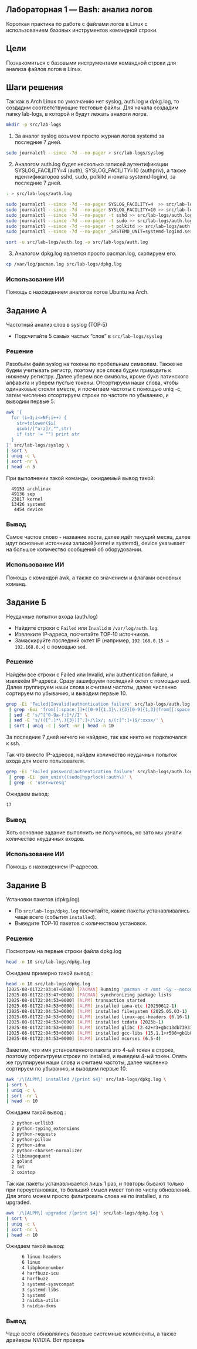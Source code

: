 ## Лабораторная 1 — Bash: анализ логов
Короткая практика по работе с файлами логов в Linux с использованием базовых инструментов командной строки.

## Цели
Познакомиться с базовыми инструментами командной строки для анализа файлов логов в Linux.


## Шаги решения

Так как в Arch Linux по умолчанию нет syslog, auth.log и dpkg.log, то создадим соответствующие тестовые файлы.
Для начала создадим папку lab-logs, в которой и будут лежать аналоги логов.
```bash
mkdir -p src/lab-logs
```
1. За аналог syslog возьмем просто журнал логов systemd за последние 7 дней.
```bash
sudo journalctl --since -7d --no-pager > src/lab-logs/syslog
```

2. Аналогом auth.log будет несколько записей аутентификации SYSLOG_FACILITY=4 (auth), SYSLOG_FACILITY=10 (authpriv), а также идентификаторов sshd, sudo, polkitd и юнита systemd-logind, за последние 7 дней.
```bash
: > src/lab-logs/auth.log

sudo journalctl --since -7d --no-pager SYSLOG_FACILITY=4  >> src/lab-logs/auth.log
sudo journalctl --since -7d --no-pager SYSLOG_FACILITY=10 >> src/lab-logs/auth.log
sudo journalctl --since -7d --no-pager -t sshd >> src/lab-logs/auth.log
sudo journalctl --since -7d --no-pager -t sudo >> src/lab-logs/auth.log
sudo journalctl --since -7d --no-pager -t polkitd >> src/lab-logs/auth.log
sudo journalctl --since -7d --no-pager _SYSTEMD_UNIT=systemd-logind.service >> src/lab-logs/auth.log

sort -u src/lab-logs/auth.log -o src/lab-logs/auth.log
```
3. Аналогом dpkg.log является просто pacman.log, скопируем его. 
```bash
cp /var/log/pacman.log src/lab-logs/dpkg.log
```

### Использование ИИ 
Помощь с нахождением аналогов логов Ubuntu на Arch. 

## Задание А
Частотный анализ слов в syslog (TOP‑5)
- Подсчитайте 5 самых частых “слов” в `src/lab-logs/syslog`

### Решение 

Разобьём файл syslog на токены по пробельным символам. Также не будем учитывать регистр, поэтому все слова будем приводить к нижнему регистру. Далее уберем все символы, кроме букв латинского алфавита и уберем пустые токены. Отсортируем наши слова, чтобы одинаковые стояли вместе, и посчитаем частоты с помощью uniq -c, затем численно отсортируем строки по частоте по убыванию, и выводим первые 5.
```bash 
awk '{
  for (i=1;i<=NF;i++) {
    str=tolower($i)
    gsub(/[^a-z]/,"",str)
    if (str != "") print str
  }
}' src/lab-logs/syslog \
| sort \
| uniq -c \
| sort -nr \
| head -n 5
```

При выполнении такой команды, ожидаемый вывод такой:
```
  49153 archlinux
  49136 sep
  23817 kernel
  13426 systemd
   4454 device
```

### Вывод
Самое частое слово - название хоста, далее идёт текущий месяц, далее идут основные источники записей(kernel и systemd), device указывает на большое количество сообщений об оборудовании.

### Использование ИИ 
Помощь с командой awk, а также со значением и флагами основных команд.

## Задание Б
 Неудачные попытки входа (auth.log)
- Найдите строки с `Failed` или `Invalid` в `/var/log/auth.log`.
- Извлеките IP‑адреса, посчитайте TOP‑10 источников. 
- Замаскируйте последний октет IP (например, `192.168.0.15 → 192.168.0.x`) с помощью `sed`.

### Решение
Найдём все строки с Failed или Invalid, или authentication failure, и извлекём IP-адреса. Сразу зашифруем последний октет с помощью sed. Далее группируем наши слова и считаем частоты, далее численно сортируем по убыванию, и выводим первые 10.

```bash
grep -Ei 'Failed|Invalid|authentication failure' src/lab-logs/auth.log \
 | grep -Eoi 'from[[:space:]]+([0-9]{1,3}\.){3}[0-9]{1,3}|from[[:space:]]+([0-9a-f:]+)|rhost=([0-9]{1,3}\.){3}[0-9]{1,3}|rhost=([0-9a-f:]+)' \
 | sed -E 's/^[^0-9a-f:]*//I' \
 | sed -E 's/(([^.]*\.){3})[^.]+/\1x/; s/(:[^:]+)$/:xxxx/' \
 | sort | uniq -c | sort -nr | head -n 10
```
За последние 7 дней ничего не найдено, так как никто не подключался к ssh.

Так что вместо IP-адресов, найдем количество неудачных попыток входа для моего пользователя.
```bash
grep -Ei 'Failed password|authentication failure' src/lab-logs/auth.log \
 | grep -Ei 'pam_unix\((sudo|hyprlock):auth\)' \
 | grep -c 'user=wresq'

```

Ожидаем вывод:
```bash
17
```

### Вывод
Хоть основное задание выполнить не получилось, но зато мы узнали количество неудачных входов.

### Использование ИИ 
Помощь с нахождением IP-адресов.

## Задание В
 Установки пакетов (dpkg.log)
- По `src/lab-logs/dpkg.log` посчитайте, какие пакеты устанавливались чаще всего (события `installed`).
- Выведите TOP‑10 пакетов с количеством установок.

### Решение 
 Посмотрим на первые строки файла dpkg.log
```bash
head -n 10 src/lab-logs/dpkg.log
```

Ожидаем примерно такой вывод : 
```bash
head -n 10 src/lab-logs/dpkg.log 
[2025-08-01T22:03:47+0000] [PACMAN] Running 'pacman -r /mnt -Sy --noconfirm --config=/tmp/pacman.conf.e2Pn --disable-sandbox --cachedir=/mnt/var/cache/pacman/pkg --noconfirm base base-devel linux-firmware linux intel-ucode'
[2025-08-01T22:03:47+0000] [PACMAN] synchronizing package lists
[2025-08-01T22:04:53+0000] [ALPM] transaction started
[2025-08-01T22:04:53+0000] [ALPM] installed iana-etc (20250612-1)
[2025-08-01T22:04:53+0000] [ALPM] installed filesystem (2025.05.03-1)
[2025-08-01T22:04:53+0000] [ALPM] installed linux-api-headers (6.16-1)
[2025-08-01T22:04:53+0000] [ALPM] installed tzdata (2025b-1)
[2025-08-01T22:04:53+0000] [ALPM] installed glibc (2.42+r3+gbc13db739377-1)
[2025-08-01T22:04:53+0000] [ALPM] installed gcc-libs (15.1.1+r500+gb1b8d8ce3eea-1)
[2025-08-01T22:04:53+0000] [ALPM] installed ncurses (6.5-4)
```
Заметим, что имя установленного пакета это 4-ый токен в строке, поэтому отфильтруем строки по installed, и выведем 4-ый токен. Опять же группируем наши слова и считаем частоты, далее численно сортируем по убыванию, и выводим первые 10.

```bash
awk '/\[ALPM\] installed /{print $4}' src/lab-logs/dpkg.log \
| sort \
| uniq -c \
| sort -nr \
| head -n 10
```
Ожидаем такой вывод :
```bash
  2 python-urllib3
  2 python-typing_extensions
  2 python-requests
  2 python-pillow
  2 python-idna
  2 python-charset-normalizer
  2 libimagequant
  2 goland
  2 fmt
  2 cointop
```
Так как пакеты устанавливается лишь 1 раз, и повторы бывают только при переустановках, то больший смысл имеет топ по числу обновлений. Для этого можем просто фильтровать слова не по installed, а по upgraded.
```bash
awk '/\[ALPM\] upgraded /{print $4}' src/lab-logs/dpkg.log \
| sort \
| uniq -c \
| sort -nr \
| head -n 10

```
Ожидаем такой вывод: 
```bash    
      6 linux-headers
      6 linux
      4 libphonenumber
      4 harfbuzz-icu
      4 harfbuzz
      3 systemd-sysvcompat
      3 systemd-libs
      3 systemd
      3 nvidia-utils
      3 nvidia-dkms
```

### Вывод
Чаще всего обновлялись базовые системные компоненты, а также драйверы NVIDIA. Вот проверь

